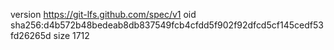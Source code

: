 version https://git-lfs.github.com/spec/v1
oid sha256:d4b572b48bedeab8db837549fcb4cfdd5f902f92dfcd5cf145cedf53fd26265d
size 1712
